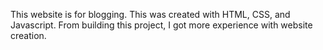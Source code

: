 This website is for blogging. This was created with HTML, CSS, and Javascript. From building this project, I got more experience with website creation.
